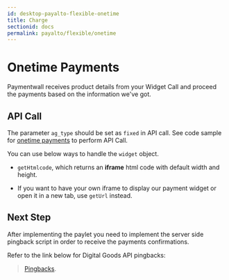 ```yaml
---
id: desktop-payalto-flexible-onetime
title: Charge
sectionid: docs
permalink: payalto/flexible/onetime
---
```


# Onetime Payments

Paymentwall receives product details from your Widget Call and proceed the payments based on the information we've got.

## API Call

The parameter ```ag_type``` should be set as ```fixed``` in API call. See code sample for [onetime payments](/API-Reference#section-payalto-flexible-onetime) to perform API Call.

You can use below ways to handle the ```widget``` object.

* ```getHtmlcode```, which returns an **iframe** html code with default width and height. 

* If you want to have your own iframe to display our payment widget or open it in a new tab, use ```getUrl``` instead.

## Next Step

After implementing the paylet you need to implement the server side pingback script in order to receive the payments confirmations.

Refer to the link below for Digital Goods API pingbacks:

> [Pingbacks](/default-pingback).